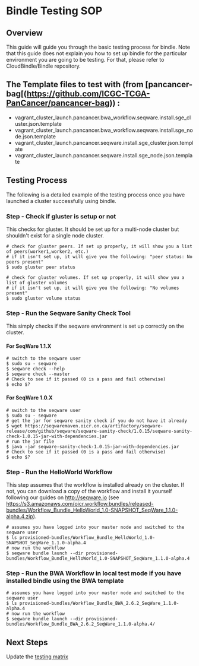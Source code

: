 # Bindle Testing SOP

## Overview

This guide will guide you through the basic testing process for bindle.
Note that this guide does not explain you how to set up bindle for the 
particular environment you are going to be testing. For that, please 
refer to CloudBindle/Bindle repository.

## The Template files to test with (from [pancancer-bag[(https://github.com/ICGC-TCGA-PanCancer/pancancer-bag)) :

* vagrant_cluster_launch.pancancer.bwa_workflow.seqware.install.sge_cluster.json.template
* vagrant_cluster_launch.pancancer.bwa_workflow.seqware.install.sge_node.json.template
* vagrant_cluster_launch.pancancer.seqware.install.sge_cluster.json.template
* vagrant_cluster_launch.pancancer.seqware.install.sge_node.json.template

## Testing Process

The following is a detailed example of the testing process once you have launched
a cluster successfully using bindle. 

### Step - Check if gluster is setup or not

This checks for gluster. It should be set up for a multi-node cluster but shouldn't exist for a single node cluster.

    # check for gluster peers. If set up properly, it will show you a list of peers(worker1,worker2, etc.)
    # if it isn't set up, it will give you the following: "peer status: No peers present"
    $ sudo gluster peer status
    
    # check for gluster volumes. If set up properly, it will show you a list of gluster volumes
    # if it isn't set up, it will give you the following: "No volumes present"
    $ sudo gluster volume status
    
### Step - Run the Seqware Sanity Check Tool

This simply checks if the seqware environment is set up correctly on the cluster.

#### For SeqWare 1.1.X

    # switch to the seqware user
    $ sudo su - seqware
    $ seqware check --help
    $ seqware check --master
    # Check to see if it passed (0 is a pass and fail otherwise)
    $ echo $?

#### For SeqWare 1.0.X

    # switch to the seqware user
    $ sudo su - seqware
    # get the jar for seqware sanity check if you do not have it already
    $ wget https://seqwaremaven.oicr.on.ca/artifactory/seqware-release/com/github/seqware/seqware-sanity-check/1.0.15/seqware-sanity-check-1.0.15-jar-with-dependencies.jar
    # run the jar file   
    $ java -jar seqware-sanity-check-1.0.15-jar-with-dependencies.jar
    # Check to see if it passed (0 is a pass and fail otherwise)
    $ echo $?

### Step - Run the HelloWorld Workflow

This step assumes that the workflow is installed already on the cluster.  If not, you can download a copy of the workflow and install it yourself following our guides on http://seqware.io (see https://s3.amazonaws.com/oicr.workflow.bundles/released-bundles/Workflow_Bundle_HelloWorld_1.0-SNAPSHOT_SeqWare_1.1.0-alpha.4.zip). 

    # assumes you have logged into your master node and switched to the seqware user
    $ ls provisioned-bundles/Workflow_Bundle_HelloWorld_1.0-SNAPSHOT_SeqWare_1.1.0-alpha.4
    # now run the workflow
    $ seqware bundle launch --dir provisioned-bundles/Workflow_Bundle_HelloWorld_1.0-SNAPSHOT_SeqWare_1.1.0-alpha.4 

### Step - Run the BWA Workflow in local test mode if you have installed bindle using the BWA template

    # assumes you have logged into your master node and switched to the seqware user
    $ ls provisioned-bundles/Workflow_Bundle_BWA_2.6.2_SeqWare_1.1.0-alpha.4
    # now run the workflow
    $ seqware bundle launch --dir provisioned-bundles/Workflow_Bundle_BWA_2.6.2_SeqWare_1.1.0-alpha.4/

## Next Steps

Update the [testing matrix](https://github.com/SeqWare/pancancer-info/blob/develop/docs/README.md#testing-matrix)
